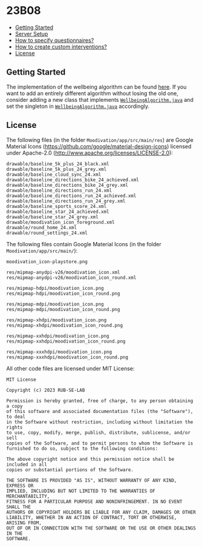 # 23B08

* [Getting Started](#getting-started)
* [Server Setup](server/setup.md)
* [How to specify questionnaires?](questionnaire_specification.md)
* [How to create custom interventions?](intervention.md)
* [License](#license)

## Getting Started

The implementation of the wellbeing algorithm can be found [here](https://github.com/RUB-SE-LAB/23B08/blob/main/Moodivation/app/src/main/java/de/b08/moodivation/questionnaire/SimpleWellbeingAlgorithm.java). If you want to add an entirely different algorithm without losing the old one, consider adding a new class that implements [`WellbeingAlgorithm.java`](https://github.com/RUB-SE-LAB/23B08/blob/main/Moodivation/app/src/main/java/de/b08/moodivation/questionnaire/WellbeingAlgorithm.java) and set the singleton in [`WellbeingAlgorithm.java`](https://github.com/RUB-SE-LAB/23B08/blob/main/Moodivation/app/src/main/java/de/b08/moodivation/questionnaire/WellbeingAlgorithm.java) accordingly.

## License

The following files (in the folder `Moodivation/app/src/main/res`) are Google Material Icons (https://github.com/google/material-design-icons) licensed under Apache-2.0 (http://www.apache.org/licenses/LICENSE-2.0):

```
drawable/baseline_5k_plus_24_black.xml
drawable/baseline_5k_plus_24_grey.xml
drawable/baseline_cloud_sync_24.xml
drawable/baseline_directions_bike_24_achieved.xml
drawable/baseline_directions_bike_24_grey.xml
drawable/baseline_directions_run_24.xml
drawable/baseline_directions_run_24_achieved.xml
drawable/baseline_directions_run_24_grey.xml
drawable/baseline_sports_score_24.xml
drawable/baseline_star_24_achieved.xml
drawable/baseline_star_24_grey.xml
drawable/moodivation_icon_foreground.xml
drawable/round_home_24.xml
drawable/round_settings_24.xml
```

The following files contain Google Material Icons (in the folder `Moodivation/app/src/main/`):

```
moodivation_icon-playstore.png

res/mipmap-anydpi-v26/moodivation_icon.xml
res/mipmap-anydpi-v26/moodivation_icon_round.xml

res/mipmap-hdpi/moodivation_icon.png
res/mipmap-hdpi/moodivation_icon_round.png

res/mipmap-mdpi/moodivation_icon.png
res/mipmap-mdpi/moodivation_icon_round.png

res/mipmap-xhdpi/moodivation_icon.png
res/mipmap-xhdpi/moodivation_icon_round.png

res/mipmap-xxhdpi/moodivation_icon.png
res/mipmap-xxhdpi/moodivation_icon_round.png

res/mipmap-xxxhdpi/moodivation_icon.png
res/mipmap-xxxhdpi/moodivation_icon_round.png
```

All other code files are licensed under MIT License:

```
MIT License

Copyright (c) 2023 RUB-SE-LAB

Permission is hereby granted, free of charge, to any person obtaining a copy
of this software and associated documentation files (the "Software"), to deal
in the Software without restriction, including without limitation the rights
to use, copy, modify, merge, publish, distribute, sublicense, and/or sell
copies of the Software, and to permit persons to whom the Software is
furnished to do so, subject to the following conditions:

The above copyright notice and this permission notice shall be included in all
copies or substantial portions of the Software.

THE SOFTWARE IS PROVIDED "AS IS", WITHOUT WARRANTY OF ANY KIND, EXPRESS OR
IMPLIED, INCLUDING BUT NOT LIMITED TO THE WARRANTIES OF MERCHANTABILITY,
FITNESS FOR A PARTICULAR PURPOSE AND NONINFRINGEMENT. IN NO EVENT SHALL THE
AUTHORS OR COPYRIGHT HOLDERS BE LIABLE FOR ANY CLAIM, DAMAGES OR OTHER
LIABILITY, WHETHER IN AN ACTION OF CONTRACT, TORT OR OTHERWISE, ARISING FROM,
OUT OF OR IN CONNECTION WITH THE SOFTWARE OR THE USE OR OTHER DEALINGS IN THE
SOFTWARE.
```

